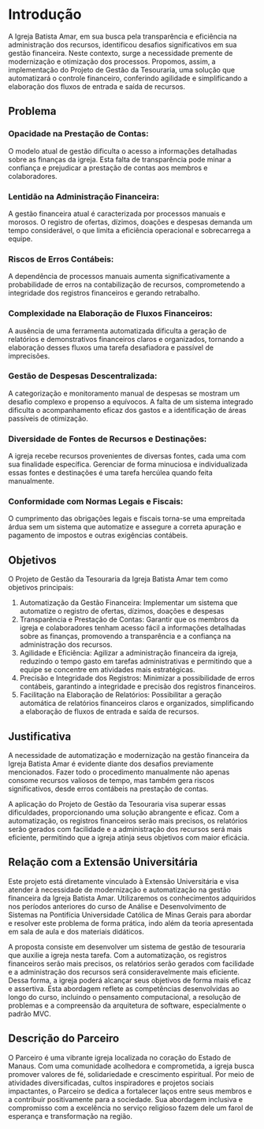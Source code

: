 # Introdução

A Igreja Batista Amar, em sua busca pela transparência e eficiência na administração dos recursos, identificou desafios significativos em sua gestão financeira. Neste contexto, surge a necessidade premente de modernização e otimização dos processos. Propomos, assim, a implementação do Projeto de Gestão da Tesouraria, uma solução que automatizará o controle financeiro, conferindo agilidade e simplificando a elaboração dos fluxos de entrada e saída de recursos.
 

## Problema
### Opacidade na Prestação de Contas: 
O modelo atual de gestão dificulta o acesso a informações detalhadas sobre as finanças da igreja. Esta falta de transparência pode minar a confiança e prejudicar a prestação de contas aos membros e colaboradores.
### Lentidão na Administração Financeira: 
A gestão financeira atual é caracterizada por processos manuais e morosos. O registro de ofertas, dízimos, doações e despesas demanda um tempo considerável, o que limita a eficiência operacional e sobrecarrega a equipe.
### Riscos de Erros Contábeis: 
A dependência de processos manuais aumenta significativamente a probabilidade de erros na contabilização de recursos, comprometendo a integridade dos registros financeiros e gerando retrabalho.
### Complexidade na Elaboração de Fluxos Financeiros: 
A ausência de uma ferramenta automatizada dificulta a geração de relatórios e demonstrativos financeiros claros e organizados, tornando a elaboração desses fluxos uma tarefa desafiadora e passível de imprecisões.
### Gestão de Despesas Descentralizada: 
A categorização e monitoramento manual de despesas se mostram um desafio complexo e propenso a equívocos. A falta de um sistema integrado dificulta o acompanhamento eficaz dos gastos e a identificação de áreas passíveis de otimização.
### Diversidade de Fontes de Recursos e Destinações:
A igreja recebe recursos provenientes de diversas fontes, cada uma com sua finalidade específica. Gerenciar de forma minuciosa e individualizada essas fontes e destinações é uma tarefa hercúlea quando feita manualmente.
### Conformidade com Normas Legais e Fiscais:
O cumprimento das obrigações legais e fiscais torna-se uma empreitada árdua sem um sistema que automatize e assegure a correta apuração e pagamento de impostos e outras exigências contábeis.


## Objetivos
O Projeto de Gestão da Tesouraria da Igreja Batista Amar tem como objetivos principais:
<ol>
 <li>Automatização da Gestão Financeira: Implementar um sistema que automatize o registro de ofertas, dízimos, doações e despesas</li>
 <li>Transparência e Prestação de Contas: Garantir que os membros da igreja e colaboradores tenham acesso fácil a informações detalhadas sobre as finanças, promovendo a transparência e a confiança na administração dos recursos.</li>
 <li>Agilidade e Eficiência: Agilizar a administração financeira da igreja, reduzindo o tempo gasto em tarefas administrativas e permitindo que a equipe se concentre em atividades mais estratégicas.</li>
 <li>Precisão e Integridade dos Registros: Minimizar a possibilidade de erros contábeis, garantindo a integridade e precisão dos registros financeiros.</li>
 <li>Facilitação na Elaboração de Relatórios: Possibilitar a geração automática de relatórios financeiros claros e organizados, simplificando a elaboração de fluxos de entrada e saída de recursos.</li>
</ol>

## Justificativa
A necessidade de automatização e modernização na gestão financeira da Igreja Batista Amar é evidente diante dos desafios previamente mencionados. Fazer todo o procedimento manualmente não apenas consome recursos valiosos de tempo, mas também gera riscos significativos, desde erros contábeis na prestação de contas.

A aplicação do Projeto de Gestão da Tesouraria visa superar essas dificuldades, proporcionando uma solução abrangente e eficaz. Com a automatização, os registros financeiros serão mais precisos, os relatórios serão gerados com facilidade e a administração dos recursos será mais eficiente, permitindo que a igreja atinja seus objetivos com maior eficácia.


## Relação com a Extensão Universitária

Este projeto está diretamente vinculado à Extensão Universitária e visa atender à necessidade de modernização e automatização na gestão financeira da Igreja Batista Amar. Utilizaremos os conhecimentos adquiridos nos períodos anteriores do curso de Análise e Desenvolvimento de Sistemas na Pontifícia Universidade Católica de Minas Gerais para abordar e resolver este problema de forma prática, indo além da teoria apresentada em sala de aula e dos materiais didáticos.

A proposta consiste em desenvolver um sistema de gestão de tesouraria que auxilie a igreja nesta tarefa. Com a automatização, os registros financeiros serão mais precisos, os relatórios serão gerados com facilidade e a administração dos recursos será consideravelmente mais eficiente. Dessa forma, a igreja poderá alcançar seus objetivos de forma mais eficaz e assertiva. Esta abordagem reflete as competências desenvolvidas ao longo do curso, incluindo o pensamento computacional, a resolução de problemas e a compreensão da arquitetura de software, especialmente o padrão MVC.

## Descrição do Parceiro

O Parceiro é uma vibrante igreja localizada no coração do Estado de Manaus. Com uma comunidade acolhedora e comprometida, a igreja busca promover valores de fé, solidariedade e crescimento espiritual. Por meio de atividades diversificadas, cultos inspiradores e projetos sociais impactantes, o Parceiro se dedica a fortalecer laços entre seus membros e a contribuir positivamente para a sociedade. Sua abordagem inclusiva e compromisso com a excelência no serviço religioso fazem dele um farol de esperança e transformação na região.



